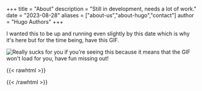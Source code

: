 +++
title = "About"
description = "Still in development, needs a lot of work."
date = "2023-08-28"
aliases = ["about-us","about-hugo","contact"]
author = "Hugo Authors"
+++

I wanted this to be up and running even slightly by this date which is why it's here but for the time being, have this GIF.

![Really sucks for you if you're seeing this because it means that the GIF won't load for you, have fun missing out!](https://media.giphy.com/media/vFKqnCdLPNOKc/giphy.gif)


{{< rawhtml >}} 
<div id="cusdis_thread"
  data-host="https://cusdis.com"
  data-app-id="0553b0ad-bd94-407c-9630-1b113e71320d"
  data-page-id="{{ PAGE_ID }}"
  data-page-url="{{ PAGE_URL }}"
  data-page-title="{{ PAGE_TITLE }}"
  style="background-color: white;"
></div>
<script async defer src="https://cusdis.com/js/cusdis.es.js"></script>
{{< /rawhtml >}} 
